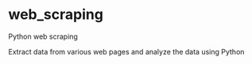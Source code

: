# web_scraping
Python web scraping

Extract data from various web pages and analyze the data using Python
